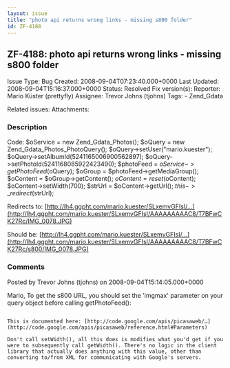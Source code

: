 ```yaml
---
layout: issue
title: "photo api returns wrong links - missing s800 folder"
id: ZF-4188
---
```


ZF-4188: photo api returns wrong links - missing s800 folder
------------------------------------------------------------

 Issue Type: Bug Created: 2008-09-04T07:23:40.000+0000 Last Updated: 2008-09-04T15:16:37.000+0000 Status: Resolved Fix version(s): 
 Reporter:  Mario Küster (prettyfly)  Assignee:  Trevor Johns (tjohns)  Tags: - Zend\_Gdata
 
 Related issues: 
 Attachments: 
### Description

Code: $oService = new Zend\_Gdata\_Photos(); $oQuery = new Zend\_Gdata\_Photos\_PhotoQuery(); $oQuery->setUser("mario.kuester"); $oQuery->setAlbumId(5241165006900562897); $oQuery->setPhotoId(5241168085922423490); $photoFeed = $oService->getPhotoFeed($oQuery); $oGroup = $photoFeed->getMediaGroup(); $oContent = $oGroup->getContent(); $oContent = reset($oContent); $oContent->setWidth(700); $strUrl = $oContent->getUrl(); $this->\_redirect($strUrl);

Redirects to: [http://lh4.ggpht.com/mario.kuester/SLxemvGFIsI/…](http://lh4.ggpht.com/mario.kuester/SLxemvGFIsI/AAAAAAAAAC8/T7BFwCK27Rc/IMG_0078.JPG)

Should be: [http://lh4.ggpht.com/mario.kuester/SLxemvGFIsI/…](http://lh4.ggpht.com/mario.kuester/SLxemvGFIsI/AAAAAAAAAC8/T7BFwCK27Rc/s800/IMG_0078.JPG)

 

 

### Comments

Posted by Trevor Johns (tjohns) on 2008-09-04T15:14:05.000+0000

Mario, To get the s800 URL, you should set the 'imgmax' parameter on your query object before calling getPhotoFeed():

```

This is documented here: [http://code.google.com/apis/picasaweb/…](http://code.google.com/apis/picasaweb/reference.html#Parameters)

Don't call setWidth(), all this does is modifies what you'd get if you were to subsequently call getWidth(). There's no logic in the client library that actually does anything with this value, other than converting to/from XML for communicating with Google's servers.

 

 